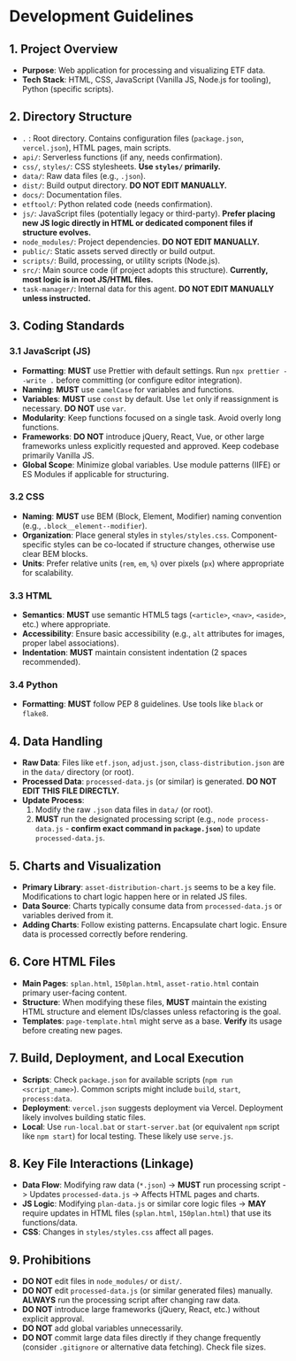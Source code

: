 # Development Guidelines

## 1. Project Overview

- **Purpose**: Web application for processing and visualizing ETF data.
- **Tech Stack**: HTML, CSS, JavaScript (Vanilla JS, Node.js for tooling), Python (specific scripts).

## 2. Directory Structure

- `.` : Root directory. Contains configuration files (`package.json`, `vercel.json`), HTML pages, main scripts.
- `api/`: Serverless functions (if any, needs confirmation).
- `css/`, `styles/`: CSS stylesheets. **Use `styles/` primarily.**
- `data/`: Raw data files (e.g., `.json`).
- `dist/`: Build output directory. **DO NOT EDIT MANUALLY.**
- `docs/`: Documentation files.
- `etftool/`: Python related code (needs confirmation).
- `js/`: JavaScript files (potentially legacy or third-party). **Prefer placing new JS logic directly in HTML or dedicated component files if structure evolves.**
- `node_modules/`: Project dependencies. **DO NOT EDIT MANUALLY.**
- `public/`: Static assets served directly or build output.
- `scripts/`: Build, processing, or utility scripts (Node.js).
- `src/`: Main source code (if project adopts this structure). **Currently, most logic is in root JS/HTML files.**
- `task-manager/`: Internal data for this agent. **DO NOT EDIT MANUALLY unless instructed.**

## 3. Coding Standards

### 3.1 JavaScript (JS)

- **Formatting**: **MUST** use Prettier with default settings. Run `npx prettier --write .` before committing (or configure editor integration).
- **Naming**: **MUST** use `camelCase` for variables and functions.
- **Variables**: **MUST** use `const` by default. Use `let` only if reassignment is necessary. **DO NOT** use `var`.
- **Modularity**: Keep functions focused on a single task. Avoid overly long functions.
- **Frameworks**: **DO NOT** introduce jQuery, React, Vue, or other large frameworks unless explicitly requested and approved. Keep codebase primarily Vanilla JS.
- **Global Scope**: Minimize global variables. Use module patterns (IIFE) or ES Modules if applicable for structuring.

### 3.2 CSS

- **Naming**: **MUST** use BEM (Block, Element, Modifier) naming convention (e.g., `.block__element--modifier`).
- **Organization**: Place general styles in `styles/styles.css`. Component-specific styles can be co-located if structure changes, otherwise use clear BEM blocks.
- **Units**: Prefer relative units (`rem`, `em`, `%`) over pixels (`px`) where appropriate for scalability.

### 3.3 HTML

- **Semantics**: **MUST** use semantic HTML5 tags (`<article>`, `<nav>`, `<aside>`, etc.) where appropriate.
- **Accessibility**: Ensure basic accessibility (e.g., `alt` attributes for images, proper label associations).
- **Indentation**: **MUST** maintain consistent indentation (2 spaces recommended).

### 3.4 Python

- **Formatting**: **MUST** follow PEP 8 guidelines. Use tools like `black` or `flake8`.

## 4. Data Handling

- **Raw Data**: Files like `etf.json`, `adjust.json`, `class-distribution.json` are in the `data/` directory (or root).
- **Processed Data**: `processed-data.js` (or similar) is generated. **DO NOT EDIT THIS FILE DIRECTLY.**
- **Update Process**:
    1. Modify the raw `.json` data files in `data/` (or root).
    2. **MUST** run the designated processing script (e.g., `node process-data.js` - **confirm exact command in `package.json`**) to update `processed-data.js`.

## 5. Charts and Visualization

- **Primary Library**: `asset-distribution-chart.js` seems to be a key file. Modifications to chart logic happen here or in related JS files.
- **Data Source**: Charts typically consume data from `processed-data.js` or variables derived from it.
- **Adding Charts**: Follow existing patterns. Encapsulate chart logic. Ensure data is processed correctly before rendering.

## 6. Core HTML Files

- **Main Pages**: `splan.html`, `150plan.html`, `asset-ratio.html` contain primary user-facing content.
- **Structure**: When modifying these files, **MUST** maintain the existing HTML structure and element IDs/classes unless refactoring is the goal.
- **Templates**: `page-template.html` might serve as a base. **Verify** its usage before creating new pages.

## 7. Build, Deployment, and Local Execution

- **Scripts**: Check `package.json` for available scripts (`npm run <script_name>`). Common scripts might include `build`, `start`, `process:data`.
- **Deployment**: `vercel.json` suggests deployment via Vercel. Deployment likely involves building static files.
- **Local**: Use `run-local.bat` or `start-server.bat` (or equivalent `npm` script like `npm start`) for local testing. These likely use `serve.js`.

## 8. Key File Interactions (Linkage)

- **Data Flow**: Modifying raw data (`*.json`) -> **MUST** run processing script -> Updates `processed-data.js` -> Affects HTML pages and charts.
- **JS Logic**: Modifying `plan-data.js` or similar core logic files -> **MAY** require updates in HTML files (`splan.html`, `150plan.html`) that use its functions/data.
- **CSS**: Changes in `styles/styles.css` affect all pages.

## 9. Prohibitions

- **DO NOT** edit files in `node_modules/` or `dist/`.
- **DO NOT** edit `processed-data.js` (or similar generated files) manually. **ALWAYS** run the processing script after changing raw data.
- **DO NOT** introduce large frameworks (jQuery, React, etc.) without explicit approval.
- **DO NOT** add global variables unnecessarily.
- **DO NOT** commit large data files directly if they change frequently (consider `.gitignore` or alternative data fetching). Check file sizes.
